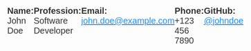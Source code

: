 <div style="font-family: MyCustomFont, sans-serif; font-size: 20px; color: #333; width: 100%; display:flex;">
    <p><strong>Name:</strong> John Doe</p>
    <p><strong>Profession:</strong> Software Developer</p>
    <p><strong>Email:</strong> <a href="mailto:john.doe@example.com" style="color: #1e90ff;">john.doe@example.com</a></p>
    <p><strong>Phone:</strong> +123 456 7890</p>
    <p><strong>GitHub:</strong> <a href="https://github.com/johndoe" style="color: #1e90ff;">@johndoe</a></p>
</div>
